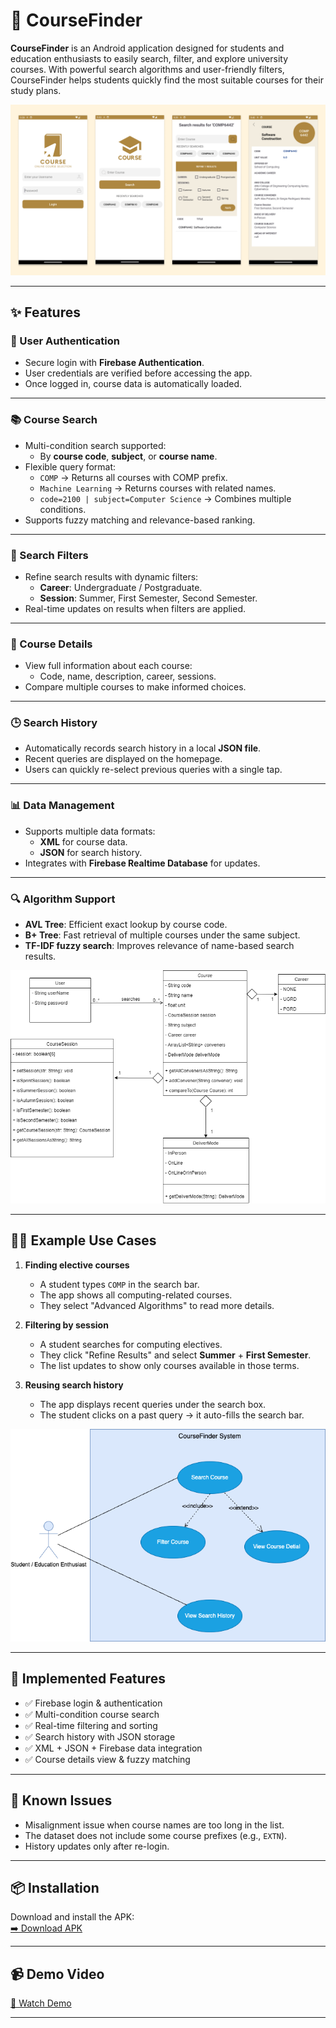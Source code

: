 # 📘 CourseFinder  

**CourseFinder** is an Android application designed for students and education enthusiasts to easily search, filter, and explore university courses. With powerful search algorithms and user-friendly filters, CourseFinder helps students quickly find the most suitable courses for their study plans.  

![app](items/media/Application.png)  

---

## ✨ Features  

### 🔑 User Authentication  
- Secure login with **Firebase Authentication**.  
- User credentials are verified before accessing the app.  
- Once logged in, course data is automatically loaded.  

---

### 📚 Course Search  
- Multi-condition search supported:  
  - By **course code**, **subject**, or **course name**.  
- Flexible query format:  
  - `COMP` → Returns all courses with COMP prefix.  
  - `Machine Learning` → Returns courses with related names.  
  - `code=2100 | subject=Computer Science` → Combines multiple conditions.  
- Supports fuzzy matching and relevance-based ranking.  

---

### 🎯 Search Filters  
- Refine search results with dynamic filters:  
  - **Career**: Undergraduate / Postgraduate.  
  - **Session**: Summer, First Semester, Second Semester.  
- Real-time updates on results when filters are applied.  


---

### 📖 Course Details  
- View full information about each course:  
  - Code, name, description, career, sessions.  
- Compare multiple courses to make informed choices.  

---

### 🕒 Search History  
- Automatically records search history in a local **JSON file**.  
- Recent queries are displayed on the homepage.  
- Users can quickly re-select previous queries with a single tap.  

---

### 📊 Data Management  
- Supports multiple data formats:  
  - **XML** for course data.  
  - **JSON** for search history.  
- Integrates with **Firebase Realtime Database** for updates.  

---

### 🔍 Algorithm Support  
- **AVL Tree**: Efficient exact lookup by course code.  
- **B+ Tree**: Fast retrieval of multiple courses under the same subject.  
- **TF-IDF fuzzy search**: Improves relevance of name-based search results.  

![UML](items/media/UML.png)  

---

## 👩‍🎓 Example Use Cases  

1. **Finding elective courses**  
   - A student types `COMP` in the search bar.  
   - The app shows all computing-related courses.  
   - They select "Advanced Algorithms" to read more details.  

2. **Filtering by session**  
   - A student searches for computing electives.  
   - They click "Refine Results" and select **Summer** + **First Semester**.  
   - The list updates to show only courses available in those terms.  

3. **Reusing search history**  
   - The app displays recent queries under the search box.  
   - The student clicks on a past query → it auto-fills the search bar.
   
![use cases](items/media/use_cases_diagram.png)  

---

## 🚀 Implemented Features  
- ✅ Firebase login & authentication  
- ✅ Multi-condition course search  
- ✅ Real-time filtering and sorting  
- ✅ Search history with JSON storage  
- ✅ XML + JSON + Firebase data integration  
- ✅ Course details view & fuzzy matching  

---

## 🐞 Known Issues  
- Misalignment issue when course names are too long in the list.  
- The dataset does not include some course prefixes (e.g., `EXTN`).  
- History updates only after re-login.  

---

## 📦 Installation  
Download and install the APK:  
[➡️ Download APK](items/release-v1.0.0.apk)  

---

## 📹 Demo Video  
[🎥 Watch Demo](items/features.mp4)  

---
